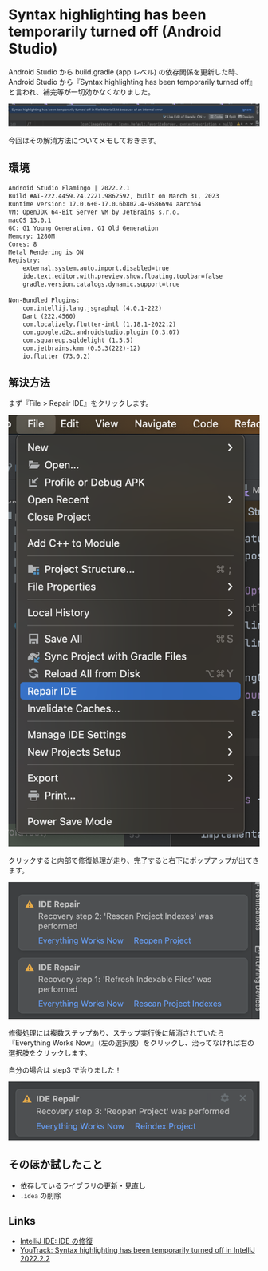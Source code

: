 # Syntax highlighting has been temporarily turned off (Android Studio)

Android Studio から
build.gradle (app レベル) の依存関係を更新した時、Android Studio から『Syntax highlighting has been temporarily turned off』と言われ、補完等が一切効かなくなりました。


![](img/inttelij_syntax_highlighting_error.png)

今回はその解消方法についてメモしておきます。

## 環境

```
Android Studio Flamingo | 2022.2.1
Build #AI-222.4459.24.2221.9862592, built on March 31, 2023
Runtime version: 17.0.6+0-17.0.6b802.4-9586694 aarch64
VM: OpenJDK 64-Bit Server VM by JetBrains s.r.o.
macOS 13.0.1
GC: G1 Young Generation, G1 Old Generation
Memory: 1280M
Cores: 8
Metal Rendering is ON
Registry:
    external.system.auto.import.disabled=true
    ide.text.editor.with.preview.show.floating.toolbar=false
    gradle.version.catalogs.dynamic.support=true

Non-Bundled Plugins:
    com.intellij.lang.jsgraphql (4.0.1-222)
    Dart (222.4560)
    com.localizely.flutter-intl (1.18.1-2022.2)
    com.google.d2c.androidstudio.plugin (0.3.07)
    com.squareup.sqldelight (1.5.5)
    com.jetbrains.kmm (0.5.3(222)-12)
    io.flutter (73.0.2)
```

## 解決方法

まず『File > Repair IDE』をクリックします。

![](img/inttelij_repair_ide.png)

クリックすると内部で修復処理が走り、完了すると右下にポップアップが出てきます。

![](img/inttelij_repair_step1.png)

修復処理には複数ステップあり、ステップ実行後に解消されていたら『Everything Works Now』（左の選択肢）をクリックし、治ってなければ右の選択肢をクリックします。

自分の場合は step3 で治りました！

![](img/inttelij_repair_step3.png)

## そのほか試したこと

- 依存しているライブラリの更新・見直し
- `.idea` の削除

## Links

- [IntelliJ IDE: IDE の修復](https://pleiades.io/help/idea/repair-ide.html)
- [YouTrack: Syntax highlighting has been temporarily turned off in IntelliJ 2022.2.2](https://youtrack.jetbrains.com/issue/KTIJ-22777/Syntax-highlighting-has-been-temporarily-turned-off-in-IntelliJ-2022.2.2)
